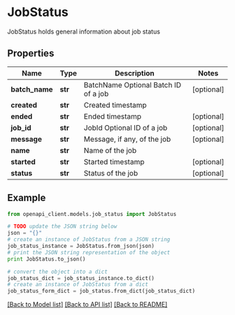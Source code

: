 # JobStatus

JobStatus holds general information about job status

## Properties
Name | Type | Description | Notes
------------ | ------------- | ------------- | -------------
**batch_name** | **str** | BatchName Optional Batch ID of a job | [optional] 
**created** | **str** | Created timestamp | 
**ended** | **str** | Ended timestamp | [optional] 
**job_id** | **str** | JobId Optional ID of a job | [optional] 
**message** | **str** | Message, if any, of the job | [optional] 
**name** | **str** | Name of the job | 
**started** | **str** | Started timestamp | [optional] 
**status** | **str** | Status of the job | [optional] 

## Example

```python
from openapi_client.models.job_status import JobStatus

# TODO update the JSON string below
json = "{}"
# create an instance of JobStatus from a JSON string
job_status_instance = JobStatus.from_json(json)
# print the JSON string representation of the object
print JobStatus.to_json()

# convert the object into a dict
job_status_dict = job_status_instance.to_dict()
# create an instance of JobStatus from a dict
job_status_form_dict = job_status.from_dict(job_status_dict)
```
[[Back to Model list]](../README.md#documentation-for-models) [[Back to API list]](../README.md#documentation-for-api-endpoints) [[Back to README]](../README.md)


